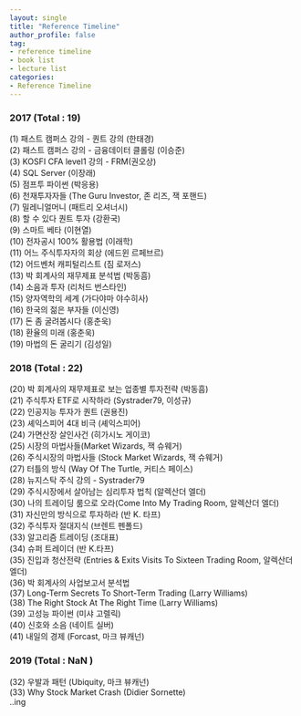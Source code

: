 ```yaml
---
layout: single
title: "Reference Timeline"
author_profile: false
tag: 
- reference timeline
- book list
- lecture list
categories: 
- Reference Timeline
---
```

  
  
### 2017 (Total : 19) ###  
  
(1) 패스트 캠퍼스 강의 - 퀀트 강의 (한태경)  
(2) 패스트 캠퍼스 강의 - 금융데이터 클롤링 (이승준)  
(3) KOSFI CFA level1 강의 - FRM(권오상)  
(4) SQL Server  (이장래)  
(5) 점프투 파이썬 (박응용)  
(6) 천재투자자들 (The Guru Investor, 존 리즈, 잭 포핸드)  
(7) 밀레니얼머니 (패트리 오셔너시)  
(8) 할 수 있다 퀀트 투자 (강환국)  
(9) 스마트 베타 (이현열)  
(10) 전자공시 100% 활용법 (이래학)  
(11) 어느 주식투자자의 회상 (에드윈 르페브르)  
(12) 어드벤처 캐피털리스트 (짐 로저스)  
(13) 박 회계사의 재무제표 분석법 (박동흠)  
(14) 소음과 투자 (리처드 번스타인)  
(15) 양자역학의 세계 (가다야마 야수히사)  
(16) 한국의 젊은 부자들 (이신영)  
(17) 돈 좀 굴려봅시다 (홍춘욱)  
(18) 환율의 미래 (홍춘욱)  
(19) 마법의 돈 굴리기 (김성일)  
  
### 2018 (Total : 22) ###  
  
(20) 박 회계사의 재무제표로 보는 업종별 투자전략 (박동흠)  
(21) 주식투자 ETF로 시작하라 (Systrader79, 이성규)  
(22) 인공지능 투자가 퀀트 (권용진)  
(23) 셰익스피어 4대 비극 (셰익스피어)  
(24) 가면산장 살인사건 (히가시노 게이코)  
(25) 시장의 마법사들(Market Wizards, 잭 슈웨거)  
(26) 주식시장의 마법사들 (Stock Market Wizards, 잭 슈웨거)  
(27) 터틀의 방식 (Way Of The Turtle, 커티스 페이스)  
(28) 뉴지스탁 주식 강의 - Systrader79  
(29) 주식시장에서 살아남는 심리투자 법칙 (알렉산더 엘더)  
(30) 나의 트레이딩 룸으로 오라(Come Into My Trading Room, 알렉산더 엘더)  
(31) 자신만의 방식으로 투자하라 (반 K. 타프)  
(32) 주식투자 절대지식 (브렌트 펜폴드)  
(33) 알고리즘 트레이딩 (조대표)  
(34) 슈퍼 트레이더 (반 K.타프)  
(35) 진입과 청산전략 (Entries & Exits Visits To Sixteen Trading Room, 알렉산더 엘더)  
(36) 박 회계사의 사업보고서 분석법  
(37) Long-Term Secrets To Short-Term Trading (Larry Williams)  
(38) The Right Stock At The Right Time (Larry Williams)  
(39) 고성능 파이썬 (미샤 고렐릭)  
(40) 신호와 소음 (네이트 실버)  
(41) 내일의 경제 (Forcast, 마크 뷰캐넌)  
  
### 2019 (Total : NaN ) ###  
  
(32) 우발과 패턴 (Ubiquity, 마크 뷰캐넌)  
(33) Why Stock Market Crash (Didier Sornette)  
..ing
